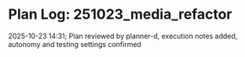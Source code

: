 # Plan Log: 251023_media_refactor

2025-10-23 14:31; Plan reviewed by planner-d, execution notes added, autonomy and testing settings confirmed
